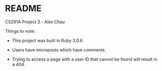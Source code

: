 # README

CS291A Project 3 - Alex Chau

Things to note:

* This project was built in Ruby 3.0.6

* Users have microposts which have comments.

* Trying to access a page with a user ID that cannot be found will result in a 404.
